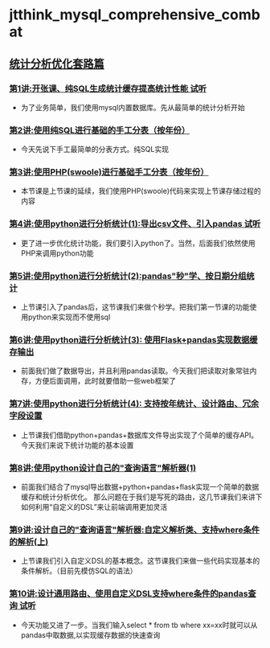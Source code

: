 # jtthink_mysql_comprehensive_combat

## [统计分析优化套路篇](http://www.jtthink.com/course/75#1579)

### [第1讲:开张课、纯SQL生成统计缓存提高统计性能 试听](https://www.jtthink.com/course/play/1551)
* 为了业务简单，我们使用mysql内置数据库。先从最简单的统计分析开始

### [第2讲:使用纯SQL进行基础的手工分表（按年份）](https://www.jtthink.com/course/play/1552)
* 今天先说下手工最简单的分表方式。纯SQL实现

### [第3讲:使用PHP(swoole)进行基础手工分表（按年份）](https://www.jtthink.com/course/play/1553)
* 本节课是上节课的延续，我们使用PHP(swoole)代码来实现上节课存储过程的内容

### [第4讲:使用python进行分析统计(1):导出csv文件、引入pandas 试听](https://www.jtthink.com/course/play/1554)
* 更了进一步优化统计功能，我们要引入python了。当然，后面我们依然使用PHP来调用python功能

### [第5讲:使用python进行分析统计(2):pandas"秒"学、按日期分组统计](https://www.jtthink.com/course/play/1555)
* 上节课引入了pandas后，这节课我们来做个秒学。把我们第一节课的功能使用python来实现而不使用sql

### [第6讲:使用python进行分析统计(3): 使用Flask+pandas实现数据缓存输出](https://www.jtthink.com/course/play/1559)
* 前面我们做了数据导出，并且利用pandas读取。今天我们把读取对象常驻内存，方便后面调用，此时就要借助一些web框架了

### [第7讲:使用python进行分析统计(4): 支持按年统计、设计路由、冗余字段设置](https://www.jtthink.com/course/play/1563)
* 上节课我们借助python+pandas+数据库文件导出实现了个简单的缓存API。今天我们来说下统计功能的基本设置

### [第8讲:使用python设计自己的"查询语言"解析器(1)](https://www.jtthink.com/course/play/1571)
* 前面我们结合了mysql导出数据+python+pandas+flask实现一个简单的数据缓存和统计分析优化。
那么问题在于我们是写死的路由，这几节课我们来讲下如何利用“自定义的DSL”来让前端调用更加灵活

### [第9讲:设计自己的"查询语言"解析器:自定义解析类、支持where条件的解析(上)](https://www.jtthink.com/course/play/1574)
* 上节课我们引入自定义DSL的基本概念。这节课我们来做一些代码实现基本的条件解析。（目前先模仿SQL的语法）

### [第10讲:设计通用路由、使用自定义DSL支持where条件的pandas查询 试听](https://www.jtthink.com/course/play/1579)
* 今天功能又进了一步。当我们输入select * from tb where xx=xx时就可以从pandas中取数据,以实现缓存数据的快速查询

